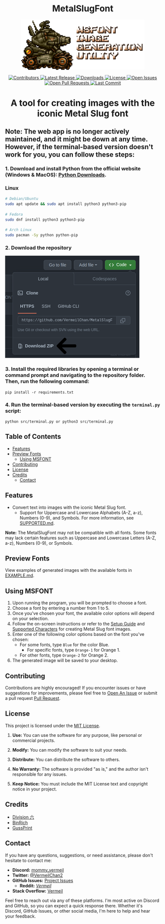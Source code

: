 <div style="text-align:center;">
  <h1 style="font-size:2em;">MetalSlugFont</h1>
</div>

<p align="center">
  <a href="https://github.com/VermeilChan/MetalSlugFont">
    <img src="Assets/MARKDOWN/README/Sv-002-Logo.png" width="400" alt="MSFONT logo">
  </a>
</p>

<p align="center">
  <a href="https://github.com/VermeilChan/MetalSlugFont/graphs/contributors" target="_blank">
    <img alt="Contributors" src="https://img.shields.io/github/contributors/VermeilChan/MetalSlugFont.svg?color=blue" />
  </a>
  <a href="https://github.com/VermeilChan/MetalSlugFont/releases" target="_blank">
    <img alt="Latest Release" src="https://img.shields.io/github/release/VermeilChan/MetalSlugFont.svg?color=green" />
  </a>
  <a href="https://github.com/VermeilChan/MetalSlugFont/releases" target="_blank">
    <img alt="Downloads" src="https://img.shields.io/github/downloads/VermeilChan/MetalSlugFont/total.svg?color=orange" />
  </a>
  <a href="https://github.com/VermeilChan/MetalSlugFont/blob/experimental/LICENSE" target="_blank">
    <img alt="License" src="https://img.shields.io/github/license/VermeilChan/MetalSlugFont.svg?color=purple" />
  </a>
  <a href="https://github.com/VermeilChan/MetalSlugFont/issues" target="_blank">
    <img alt="Open Issues" src="https://img.shields.io/github/issues/VermeilChan/MetalSlugFont.svg?color=red" />
  </a>
  <a href="https://github.com/VermeilChan/MetalSlugFont/pulls" target="_blank">
    <img alt="Open Pull Requests" src="https://img.shields.io/github/issues-pr/VermeilChan/MetalSlugFont.svg?color=yellow" />
  </a>
  <a href="https://github.com/VermeilChan/MetalSlugFont/commits/experimental" target="_blank">
    <img alt="Last Commit" src="https://img.shields.io/github/last-commit/VermeilChan/MetalSlugFont.svg?color=green" />
  </a>
</p>

<div style="text-align:center;">
  <h1 style="font-size:2em;">A tool for creating images with the iconic Metal Slug font</h1>
</div>

## **Note:** The web app is no longer actively maintained, and it might be down at any time. However, if the terminal-based version doesn't work for you, you can follow these steps:

### 1. Download and install Python from the official website (Windows & MacOS): [Python Downloads](https://www.python.org/downloads/).

### Linux

```bash
# Debian/Ubuntu
sudo apt update && sudo apt install python3 python3-pip

# Fedora
sudo dnf install python3 python3-pip

# Arch Linux
sudo pacman -Sy python python-pip
```

### 2. Download the repository

![Repo Download](Assets/MARKDOWN/README/REPO-DOWNLOAD.png)

### 3. Install the required libraries by opening a terminal or command prompt and navigating to the repository folder. Then, run the following command:

   ```
   pip install -r requirements.txt
   ```

### 4. Run the terminal-based version by executing the `terminal.py` script:
   
   ```
   python src/terminal.py or python3 src/terminal.py
   ```

## Table of Contents
- [Features](#features)
- [Preview Fonts](#preview-fonts)
  - [Using MSFONT](#using-msfont)
- [Contributing](#contributing)
- [License](#license)
- [Credits](#credits)
  - [Contact](#contact)

## Features
- Convert text into images with the iconic Metal Slug font.
  - Support for Uppercase and Lowercase Alphabets (A-Z, a-z), Numbers (0-9), and Symbols.
  For more information, see [SUPPORTED.md](SUPPORTED.md).

**Note:** The MetalSlugFont may not be compatible with all fonts. Some fonts may lack certain features such as Uppercase and Lowercase Letters (A-Z, a-z), Numbers (0-9), or Symbols.

## Preview Fonts
View examples of generated images with the available fonts in [EXAMPLE.md](EXAMPLE.md).

## Using MSFONT
1. Upon running the program, you will be prompted to choose a font.
2. Choose a font by entering a number from 1 to 5.
3. Once you've chosen your font, the available color options will depend on your selection.
4. Follow the on-screen instructions or refer to the [Setup Guide](GUIDE.md) and [Supported Characters](SUPPORTED.md) for creating Metal Slug font images.
5. Enter one of the following color options based on the font you've chosen:
   - For some fonts, type `Blue` for the color Blue.
     - For specific fonts, type `Orange-1` for Orange 1.
   - For other fonts, type `Orange-2` for Orange 2.
6. The generated image will be saved to your desktop.

## Contributing
Contributions are highly encouraged! If you encounter issues or have suggestions for improvements, please feel free to [Open An Issue](https://github.com/VermeilChan/MetalSlugFont/issues) or submit a pull request [Pull Request](https://github.com/VermeilChan/MetalSlugFont/pulls).

## License
This project is licensed under the [MIT License](LICENSE).

1. **Use:** You can use the software for any purpose, like personal or commercial projects.

2. **Modify:** You can modify the software to suit your needs.

3. **Distribute:** You can distribute the software to others.

4. **No Warranty:** The software is provided "as is," and the author isn't responsible for any issues.

5. **Keep Notice:** You must include the MIT License text and copyright notice in your project.

## Credits
- [Division 六](https://6th-divisions-den.com/)
- [BinRich](https://discord.com/users/477459550904254464)
- [GussPrint](https://www.spriters-resource.com/submitter/Gussprint/)

## Contact
If you have any questions, suggestions, or need assistance, please don't hesitate to contact me:

- **Discord:** [mommy_vermeil](https://discord.com/users/857841811736100925)
- **Twitter:** [@VermeilChan2](https://twitter.com/VermeilChan2)
- **GitHub Issues:** [Project Issues](https://github.com/VermeilChan/MetalSlugFont/issues)
  - **Reddit:** [_Vermeil_](https://www.reddit.com/user/_Vermeil_)
- **Stack Overflow:** [Vermeil](https://stackoverflow.com/users/20787000/vermeil)

Feel free to reach out via any of these platforms. I'm most active on Discord and GitHub, so you can expect a quick response there. Whether it's Discord, GitHub Issues, or other social media, I'm here to help and hear your feedback.
